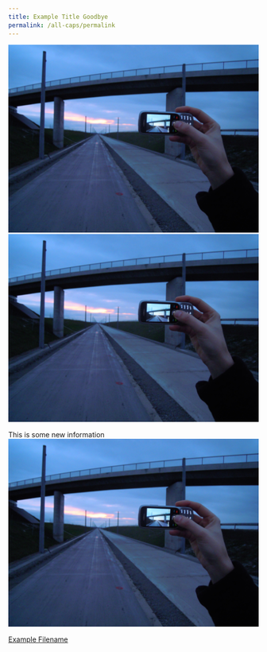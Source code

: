 ```yaml
---
title: Example Title Goodbye
permalink: /all-caps/permalink
---
```

![Alt text for image on Isomer site](/images/anewimagefilecool.png)![Alt text for image on Isomer site](/images/hello-new-album/a-new-subalbum-here/hello-new-layer/2.png)

This is some new information![Alt text for image on Isomer site](/images/renamed-again-now/1200px-Image_created_with_a_mobile_phone.png)

[Example Filename](/files/hello/anotherhand.svg)